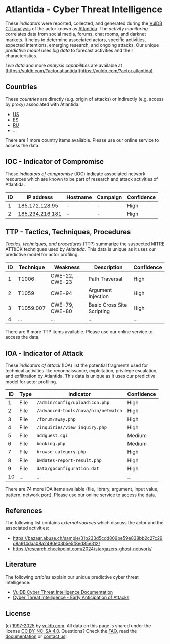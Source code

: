# Atlantida - Cyber Threat Intelligence

These _indicators_ were reported, collected, and generated during the [VulDB CTI analysis](https://vuldb.com/?kb.cti) of the actor known as [Atlantida](https://vuldb.com/?actor.atlantida). The _activity monitoring_ correlates data from social media, forums, chat rooms, and darknet markets. It helps to determine associated actors, specific activities, expected intentions, emerging research, and ongoing attacks. Our unique _predictive model_ uses _big data_ to forecast activities and their characteristics.

_Live data_ and more _analysis capabilities_ are available at [https://vuldb.com/?actor.atlantida](https://vuldb.com/?actor.atlantida)

## Countries

These _countries_ are directly (e.g. origin of attacks) or indirectly (e.g. access by proxy) associated with Atlantida:

* [US](https://vuldb.com/?country.us)
* [ES](https://vuldb.com/?country.es)
* [RU](https://vuldb.com/?country.ru)
* ...

There are 1 more country items available. Please use our online service to access the data.

## IOC - Indicator of Compromise

These _indicators of compromise_ (IOC) indicate associated network resources which are known to be part of research and attack activities of Atlantida.

ID | IP address | Hostname | Campaign | Confidence
-- | ---------- | -------- | -------- | ----------
1 | [185.172.128.95](https://vuldb.com/?ip.185.172.128.95) | - | - | High
2 | [185.234.216.181](https://vuldb.com/?ip.185.234.216.181) | - | - | High

## TTP - Tactics, Techniques, Procedures

_Tactics, techniques, and procedures_ (TTP) summarize the suspected MITRE ATT&CK techniques used by _Atlantida_. This data is unique as it uses our predictive model for actor profiling.

ID | Technique | Weakness | Description | Confidence
-- | --------- | -------- | ----------- | ----------
1 | T1006 | CWE-22, CWE-23 | Path Traversal | High
2 | T1059 | CWE-94 | Argument Injection | High
3 | T1059.007 | CWE-79, CWE-80 | Basic Cross Site Scripting | High
4 | ... | ... | ... | ...

There are 6 more TTP items available. Please use our online service to access the data.

## IOA - Indicator of Attack

These _indicators of attack_ (IOA) list the potential fragments used for technical activities like reconnaissance, exploitation, privilege escalation, and exfiltration by Atlantida. This data is unique as it uses our predictive model for actor profiling.

ID | Type | Indicator | Confidence
-- | ---- | --------- | ----------
1 | File | `/admin/config/uploadicon.php` | High
2 | File | `/advanced-tools/nova/bin/netwatch` | High
3 | File | `/forum/away.php` | High
4 | File | `/inquiries/view_inquiry.php` | High
5 | File | `addguest.cgi` | Medium
6 | File | `booking.php` | Medium
7 | File | `browse-category.php` | High
8 | File | `bwdates-report-result.php` | High
9 | File | `data/gbconfiguration.dat` | High
10 | ... | ... | ...

There are 74 more IOA items available (file, library, argument, input value, pattern, network port). Please use our online service to access the data.

## References

The following list contains _external sources_ which discuss the actor and the associated activities:

* https://bazaar.abuse.ch/sample/31b233d5cdd809be59e838bb2c27c29d8a914daa08a2490e03b5e5f8ed35e312/
* https://research.checkpoint.com/2024/stargazers-ghost-network/

## Literature

The following _articles_ explain our unique predictive cyber threat intelligence:

* [VulDB Cyber Threat Intelligence Documentation](https://vuldb.com/?kb.cti)
* [Cyber Threat Intelligence - Early Anticipation of Attacks](https://www.scip.ch/en/?labs.20201022)

## License

(c) [1997-2025](https://vuldb.com/?kb.changelog) by [vuldb.com](https://vuldb.com/?kb.about). All data on this page is shared under the license [CC BY-NC-SA 4.0](https://creativecommons.org/licenses/by-nc-sa/4.0/). Questions? Check the [FAQ](https://vuldb.com/?kb.faq), read the [documentation](https://vuldb.com/?kb) or [contact us](https://vuldb.com/?contact)!
